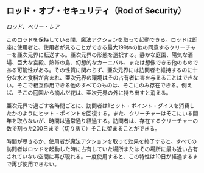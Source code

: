 ## ロッド・オブ・セキュリティ（Rod of Security）
*ロッド、ベリー・レア*

このロッドを保持している間、魔法アクションを取って起動できる。ロッドは即座に使用者と、使用者が見ることができる最大199体の他の同意するクリーチャーを亜次元界に転送する。亜次元界の形態を選択する。静かな庭園、陽気な酒場、巨大な宮殿、熱帯の島、幻想的なカーニバル、または想像できる他のものである可能性がある。その性質に関わらず、亜次元界には訪問者を維持するのに十分な水と食料が含まれ、亜次元界の環境はその占有者に害を与えることはできない。そこで相互作用できる他のすべてのものは、そこにのみ存在できる。例えば、そこの庭園から摘んだ花は、亜次元界の外に持ち出すと消える。

亜次元界で過ごす各時間ごとに、訪問者は1ヒット・ポイント・ダイスを消費したかのようにヒット・ポイントを回復する。また、クリーチャーはそこにいる間年を取らないが、時間は通常通り経過する。訪問者は、存在するクリーチャーの数で割った200日まで（切り捨て）そこに留まることができる。

時間が尽きるか、使用者が魔法アクションを取って効果を終了すると、すべての訪問者はロッドを起動した時に占有していた場所またはその場所に最も近い占有されていない空間に再び現れる。一度使用すると、この特性は10日が経過するまで再び使用できない。